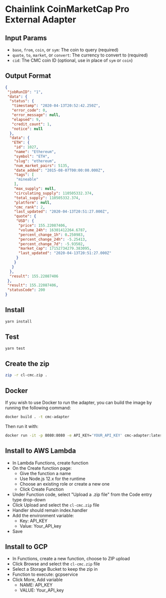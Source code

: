 # Chainlink CoinMarketCap Pro External Adapter

## Input Params

- `base`, `from`, `coin`, or `sym`: The coin to query (required)
- `quote`, `to`, `market`, or `convert`: The currency to convert to (required)
- `cid`: The CMC coin ID (optional, use in place of `sym` or `coin`)

## Output Format

```json
{
 "jobRunID": "1",
 "data": {
  "status": {
   "timestamp": "2020-04-13T20:52:42.250Z",
   "error_code": 0,
   "error_message": null,
   "elapsed": 9,
   "credit_count": 1,
   "notice": null
  },
  "data": {
   "ETH": {
    "id": 1027,
    "name": "Ethereum",
    "symbol": "ETH",
    "slug": "ethereum",
    "num_market_pairs": 5135,
    "date_added": "2015-08-07T00:00:00.000Z",
    "tags": [
     "mineable"
    ],
    "max_supply": null,
    "circulating_supply": 110505332.374,
    "total_supply": 110505332.374,
    "platform": null,
    "cmc_rank": 2,
    "last_updated": "2020-04-13T20:51:27.000Z",
    "quote": {
     "USD": {
      "price": 155.22087406,
      "volume_24h": 16301412264.6787,
      "percent_change_1h": 0.250983,
      "percent_change_24h": -5.25413,
      "percent_change_7d": -5.93502,
      "market_cap": 17152734279.383095,
      "last_updated": "2020-04-13T20:51:27.000Z"
     }
    }
   }
  },
  "result": 155.22087406
 },
 "result": 155.22087406,
 "statusCode": 200
}
```

## Install

```bash
yarn install
```

## Test

```bash
yarn test
```

## Create the zip

```bash
zip -r cl-cmc.zip .
```

## Docker

If you wish to use Docker to run the adapter, you can build the image by running the following command:

```bash
docker build . -t cmc-adapter
```

Then run it with:

```bash
docker run -it -p 8080:8080 -e API_KEY='YOUR_API_KEY' cmc-adapter:latest
```

## Install to AWS Lambda

- In Lambda Functions, create function
- On the Create function page:
  - Give the function a name
  - Use Node.js 12.x for the runtime
  - Choose an existing role or create a new one
  - Click Create Function
- Under Function code, select "Upload a .zip file" from the Code entry type drop-down
- Click Upload and select the `cl-cmc.zip` file
- Handler should remain index.handler
- Add the environment variable:
  - Key: API_KEY
  - Value: Your_API_key
- Save

## Install to GCP

- In Functions, create a new function, choose to ZIP upload
- Click Browse and select the `cl-cmc.zip` file
- Select a Storage Bucket to keep the zip in
- Function to execute: gcpservice
- Click More, Add variable
  - NAME: API_KEY
  - VALUE: Your_API_key
